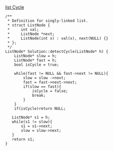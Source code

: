 [list Cycle](https://www.scaler.com/academy/mentee-dashboard/class/34579/assignment/problems/43?navref=cl_tt_lst_nm)

```
/**
 * Definition for singly-linked list.
 * struct ListNode {
 *     int val;
 *     ListNode *next;
 *     ListNode(int x) : val(x), next(NULL) {}
 * };
 */
ListNode* Solution::detectCycle(ListNode* h) {
    ListNode* slow = h;
    ListNode* fast = h;
    bool isCycle = true;

    while(fast != NULL && fast->next != NULL){
        slow = slow ->next;
        fast = fast->next->next;
        if(slow == fast){
            isCycle = false;
            break;
        }
    }
    if(isCycle)return NULL;

   ListNode* s1 = h;
   while(s1 != slow){
       s1 = s1->next;
       slow = slow->next;
   }
   return s1;
}


```
